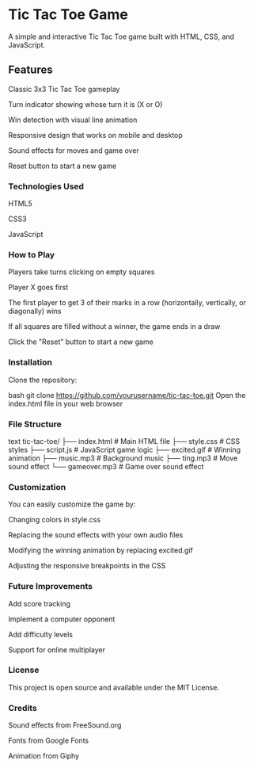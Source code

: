 # Tic Tac Toe Game
A simple and interactive Tic Tac Toe game built with HTML, CSS, and JavaScript.

## Features
Classic 3x3 Tic Tac Toe gameplay

Turn indicator showing whose turn it is (X or O)

Win detection with visual line animation

Responsive design that works on mobile and desktop

Sound effects for moves and game over

Reset button to start a new game

### Technologies Used
HTML5

CSS3

JavaScript

### How to Play
Players take turns clicking on empty squares

Player X goes first

The first player to get 3 of their marks in a row (horizontally, vertically, or diagonally) wins

If all squares are filled without a winner, the game ends in a draw

Click the "Reset" button to start a new game

### Installation
Clone the repository:

bash
git clone https://github.com/yourusername/tic-tac-toe.git
Open the index.html file in your web browser

### File Structure
text
tic-tac-toe/
├── index.html          # Main HTML file
├── style.css           # CSS styles
├── script.js           # JavaScript game logic
├── excited.gif         # Winning animation
├── music.mp3           # Background music
├── ting.mp3            # Move sound effect
└── gameover.mp3        # Game over sound effect

### Customization
You can easily customize the game by:

Changing colors in style.css

Replacing the sound effects with your own audio files

Modifying the winning animation by replacing excited.gif

Adjusting the responsive breakpoints in the CSS

### Future Improvements
Add score tracking

Implement a computer opponent

Add difficulty levels

Support for online multiplayer

### License
This project is open source and available under the MIT License.

### Credits
Sound effects from FreeSound.org

Fonts from Google Fonts

Animation from Giphy